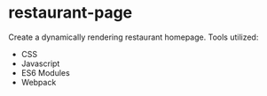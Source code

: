 # restaurant-page
Create a dynamically rendering restaurant homepage. Tools utilized:

- CSS
- Javascript
- ES6 Modules
- Webpack